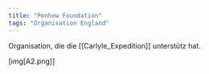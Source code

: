 ```yaml
---
title: "Penhew Foundation"
tags: "Organisation England"
---
```

Organisation, die die [[Carlyle_Expedition]] unterstütz hat.

[img[A2.png]]